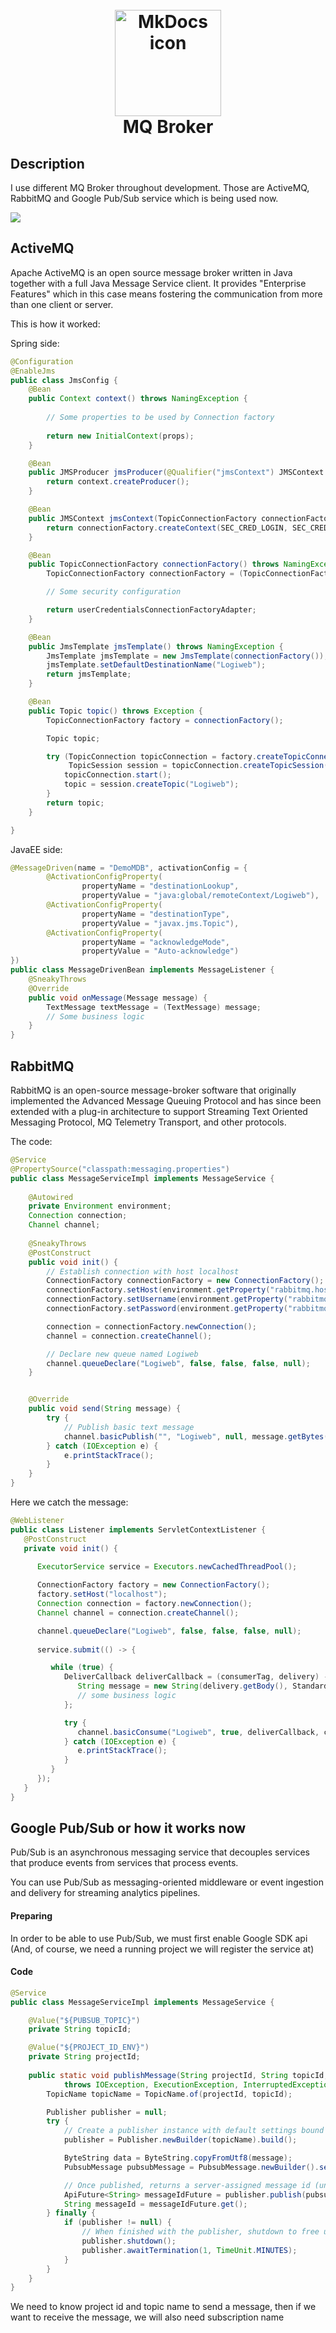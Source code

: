<h1 align="center">
<br><img src="https://assets.zabbix.com/img/brands/rabbitmq.svg" alt="MkDocs icon" width="170">
<br>MQ Broker
</h1>


## Description

<p>
I use different MQ Broker throughout development. Those are ActiveMQ, RabbitMQ and 
Google Pub/Sub service which is being used now.
</p>

<img src="https://miro.medium.com/max/5652/1*RKAP8xY3Btg2WQnq5kuk3A.png"/>

<!-- https://shields.io/ -->

## ActiveMQ

Apache ActiveMQ is an open source message broker written in Java together with a full Java Message Service client. 
It provides "Enterprise Features" which in this case means fostering the communication from more than one client or server.

This is how it worked:

Spring side:

```java
@Configuration
@EnableJms
public class JmsConfig {
    @Bean
    public Context context() throws NamingException {
       
        // Some properties to be used by Connection factory
        
        return new InitialContext(props);
    }

    @Bean
    public JMSProducer jmsProducer(@Qualifier("jmsContext") JMSContext context) {
        return context.createProducer();
    }

    @Bean
    public JMSContext jmsContext(TopicConnectionFactory connectionFactory) {
        return connectionFactory.createContext(SEC_CRED_LOGIN, SEC_CRED_PASS);
    }

    @Bean
    public TopicConnectionFactory connectionFactory() throws NamingException {
        TopicConnectionFactory connectionFactory = (TopicConnectionFactory) context().lookup("java:/RemoteJmsXA");

        // Some security configuration

        return userCredentialsConnectionFactoryAdapter;
    }

    @Bean
    public JmsTemplate jmsTemplate() throws NamingException {
        JmsTemplate jmsTemplate = new JmsTemplate(connectionFactory());
        jmsTemplate.setDefaultDestinationName("Logiweb");
        return jmsTemplate;
    }

    @Bean
    public Topic topic() throws Exception {
        TopicConnectionFactory factory = connectionFactory();

        Topic topic;

        try (TopicConnection topicConnection = factory.createTopicConnection(SEC_CRED_LOGIN, SEC_CRED_PASS);
             TopicSession session = topicConnection.createTopicSession(false, Session.AUTO_ACKNOWLEDGE)) {
            topicConnection.start();
            topic = session.createTopic("Logiweb");
        }
        return topic;
    }

}
```

JavaEE side:

```java
@MessageDriven(name = "DemoMDB", activationConfig = {
        @ActivationConfigProperty(
                propertyName = "destinationLookup",
                propertyValue = "java:global/remoteContext/Logiweb"),
        @ActivationConfigProperty(
                propertyName = "destinationType",
                propertyValue = "javax.jms.Topic"),
        @ActivationConfigProperty(
                propertyName = "acknowledgeMode",
                propertyValue = "Auto-acknowledge")
})
public class MessageDrivenBean implements MessageListener {
    @SneakyThrows
    @Override
    public void onMessage(Message message) {
        TextMessage textMessage = (TextMessage) message;
        // Some business logic
    }
}
```

## RabbitMQ
RabbitMQ is an open-source message-broker software that originally implemented the Advanced Message Queuing Protocol 
and has since been extended with a plug-in architecture to support Streaming Text Oriented Messaging Protocol, MQ Telemetry 
Transport, and other protocols.

The code:

```java
@Service
@PropertySource("classpath:messaging.properties")
public class MessageServiceImpl implements MessageService {
    
    @Autowired
    private Environment environment;
    Connection connection;
    Channel channel;
    
    @SneakyThrows
    @PostConstruct
    public void init() {
        // Establish connection with host localhost
        ConnectionFactory connectionFactory = new ConnectionFactory();
        connectionFactory.setHost(environment.getProperty("rabbitmq.host"));
        connectionFactory.setUsername(environment.getProperty("rabbitmq.user"));
        connectionFactory.setPassword(environment.getProperty("rabbitmq.password"));

        connection = connectionFactory.newConnection();
        channel = connection.createChannel();

        // Declare new queue named Logiweb
        channel.queueDeclare("Logiweb", false, false, false, null);
    }


    @Override
    public void send(String message) {
        try {
            // Publish basic text message
            channel.basicPublish("", "Logiweb", null, message.getBytes());
        } catch (IOException e) {
            e.printStackTrace();
        }
    }
}
```

Here we catch the message:
```java
@WebListener
public class Listener implements ServletContextListener {
   @PostConstruct
   private void init() {

      ExecutorService service = Executors.newCachedThreadPool();
      
      ConnectionFactory factory = new ConnectionFactory();
      factory.setHost("localhost");
      Connection connection = factory.newConnection();
      Channel channel = connection.createChannel();

      channel.queueDeclare("Logiweb", false, false, false, null);
      
      service.submit(() -> {

         while (true) {
            DeliverCallback deliverCallback = (consumerTag, delivery) -> {
               String message = new String(delivery.getBody(), StandardCharsets.UTF_8);
               // some business logic
            };

            try {
               channel.basicConsume("Logiweb", true, deliverCallback, consumerTag -> { });
            } catch (IOException e) {
               e.printStackTrace();
            }
         }
      });
   }
}
```

## Google Pub/Sub or how it works now
Pub/Sub is an asynchronous messaging service that decouples services that produce events from services that process events.

You can use Pub/Sub as messaging-oriented middleware or event ingestion and delivery for streaming analytics pipelines.

#### Preparing
In order to be able to use Pub/Sub, we must first enable Google SDK api (And, of course, we need a running project we will register the service at)

#### Code

```java
@Service
public class MessageServiceImpl implements MessageService {

    @Value("${PUBSUB_TOPIC}")
    private String topicId;

    @Value("${PROJECT_ID_ENV}")
    private String projectId;
    
    public static void publishMessage(String projectId, String topicId, String message)
            throws IOException, ExecutionException, InterruptedException {
        TopicName topicName = TopicName.of(projectId, topicId);

        Publisher publisher = null;
        try {
            // Create a publisher instance with default settings bound to the topic
            publisher = Publisher.newBuilder(topicName).build();

            ByteString data = ByteString.copyFromUtf8(message);
            PubsubMessage pubsubMessage = PubsubMessage.newBuilder().setData(data).build();

            // Once published, returns a server-assigned message id (unique within the topic)
            ApiFuture<String> messageIdFuture = publisher.publish(pubsubMessage);
            String messageId = messageIdFuture.get();
        } finally {
            if (publisher != null) {
                // When finished with the publisher, shutdown to free up resources.
                publisher.shutdown();
                publisher.awaitTermination(1, TimeUnit.MINUTES);
            }
        }
    }
}
```

We need to know project id and topic name to send a message, 
then if we want to receive the message, we will also need subscription name